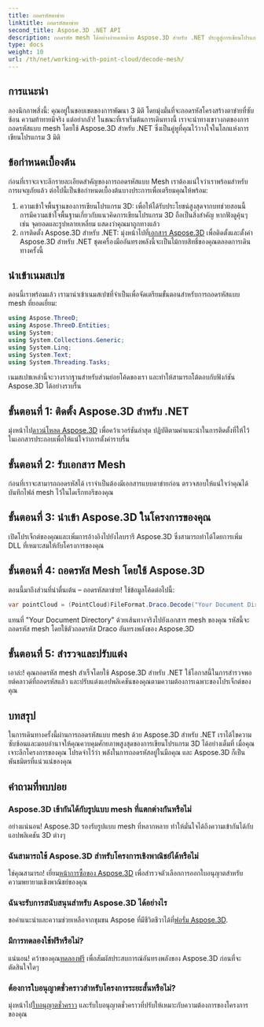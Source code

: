 ```yaml
---
title: ถอดรหัสตาข่าย
linktitle: ถอดรหัสตาข่าย
second_title: Aspose.3D .NET API
description: ถอดรหัส mesh ได้อย่างง่ายดายด้วย Aspose.3D สำหรับ .NET ประตูสู่การเขียนโปรแกรม 3 มิติที่ราบรื่น สำรวจ ปรับแต่ง และยกระดับโครงการของคุณ
type: docs
weight: 10
url: /th/net/working-with-point-cloud/decode-mesh/
---
```

## การแนะนำ
ลองนึกภาพสิ่งนี้: คุณอยู่ในขอบเขตของการพัฒนา 3 มิติ โดยมุ่งมั่นที่จะถอดรหัสโครงสร้างตาข่ายที่ซับซ้อน ความท้าทายมีจริง แต่อย่ากลัว! ในขณะที่เราเริ่มต้นการเดินทางนี้ เราจะนำทางเขาวงกตของการถอดรหัสแบบ mesh โดยใช้ Aspose.3D สำหรับ .NET ซึ่งเป็นคู่หูที่คุณไว้วางใจในโลกแห่งการเขียนโปรแกรม 3 มิติ
## ข้อกำหนดเบื้องต้น
ก่อนที่เราจะเจาะลึกรายละเอียดสำคัญของการถอดรหัสแบบ Mesh เราต้องแน่ใจว่าเราพร้อมสำหรับการผจญภัยแล้ว ต่อไปนี้เป็นข้อกำหนดเบื้องต้นบางประการเพื่อเตรียมคุณให้พร้อม:
1. ความเข้าใจพื้นฐานของการเขียนโปรแกรม 3D:
   เพื่อให้ได้รับประโยชน์สูงสุดจากบทช่วยสอนนี้ การมีความเข้าใจพื้นฐานเกี่ยวกับแนวคิดการเขียนโปรแกรม 3D ถือเป็นสิ่งสำคัญ หากฟังดูคุ้นๆ เช่น จุดยอดและรูปหลายเหลี่ยม แสดงว่าคุณมาถูกทางแล้ว
2. การติดตั้ง Aspose.3D สำหรับ .NET:
    มุ่งหน้าไปที่[เอกสาร Aspose.3D](https://reference.aspose.com/3d/net/) เพื่อติดตั้งและตั้งค่า Aspose.3D สำหรับ .NET ชุดเครื่องมืออันทรงพลังนี้จะเป็นไม้กายสิทธิ์ของคุณตลอดการเดินทางครั้งนี้
## นำเข้าเนมสเปซ
ตอนนี้เราพร้อมแล้ว เรามานำเข้าเนมสเปซที่จำเป็นเพื่อจัดเตรียมขั้นตอนสำหรับการถอดรหัสแบบ mesh ที่ยอดเยี่ยม:
```csharp
using Aspose.ThreeD;
using Aspose.ThreeD.Entities;
using System;
using System.Collections.Generic;
using System.Linq;
using System.Text;
using System.Threading.Tasks;
```
เนมสเปซเหล่านี้จะวางรากฐานสำหรับส่วนย่อยโค้ดของเรา และทำให้สามารถโต้ตอบกับฟังก์ชัน Aspose.3D ได้อย่างราบรื่น
## ขั้นตอนที่ 1: ติดตั้ง Aspose.3D สำหรับ .NET
   
 มุ่งหน้าไป[ดาวน์โหลด Aspose.3D](https://releases.aspose.com/3d/net/) เพื่อคว้าเวอร์ชันล่าสุด ปฏิบัติตามคำแนะนำในการติดตั้งที่ให้ไว้ในเอกสารประกอบเพื่อให้แน่ใจว่าการตั้งค่าราบรื่น
## ขั้นตอนที่ 2: รับเอกสาร Mesh
ก่อนที่เราจะสามารถถอดรหัสได้ เราจำเป็นต้องมีเอกสารแบบตาข่ายก่อน ตรวจสอบให้แน่ใจว่าคุณได้บันทึกไฟล์ mesh ไว้ในไดเร็กทอรีของคุณ
## ขั้นตอนที่ 3: นำเข้า Aspose.3D ในโครงการของคุณ
เปิดโปรเจ็กต์ของคุณและเพิ่มการอ้างอิงไปยังไลบรารี Aspose.3D ซึ่งสามารถทำได้โดยการเพิ่ม DLL ที่เหมาะสมให้กับโครงการของคุณ
## ขั้นตอนที่ 4: ถอดรหัส Mesh โดยใช้ Aspose.3D
ตอนนี้มาถึงส่วนที่น่าตื่นเต้น – ถอดรหัสตาข่าย! ใช้ข้อมูลโค้ดต่อไปนี้:
```csharp
var pointCloud = (PointCloud)FileFormat.Draco.Decode("Your Document Directory" + "point_cloud_no_qp.drc");
```
แทนที่ "Your Document Directory" ด้วยเส้นทางจริงไปยังเอกสาร mesh ของคุณ รหัสนี้จะถอดรหัส mesh โดยใช้ตัวถอดรหัส Draco อันทรงพลังของ Aspose.3D
## ขั้นตอนที่ 5: สำรวจและปรับแต่ง
เอาล่ะ! คุณถอดรหัส mesh สำเร็จโดยใช้ Aspose.3D สำหรับ .NET ใช้โอกาสนี้ในการสำรวจพอยต์คลาวด์ที่ถอดรหัสแล้ว และปรับแต่งแอปพลิเคชันของคุณตามความต้องการเฉพาะของโปรเจ็กต์ของคุณ
## บทสรุป
ในการเดินทางครั้งนี้ผ่านการถอดรหัสแบบ mesh ด้วย Aspose.3D สำหรับ .NET เราได้ไขความซับซ้อนและมอบอำนาจให้คุณควบคุมศักยภาพสูงสุดของการเขียนโปรแกรม 3D ได้อย่างเต็มที่ เมื่อคุณเจาะลึกโครงการของคุณ โปรดจำไว้ว่า พลังในการถอดรหัสอยู่ในมือคุณ และ Aspose.3D ก็เป็นพันธมิตรที่แน่วแน่ของคุณ
## คำถามที่พบบ่อย
### Aspose.3D เข้ากันได้กับรูปแบบ mesh ที่แตกต่างกันหรือไม่
อย่างแน่นอน! Aspose.3D รองรับรูปแบบ mesh ที่หลากหลาย ทำให้มั่นใจได้ถึงความเข้ากันได้กับแอปพลิเคชัน 3D ต่างๆ
### ฉันสามารถใช้ Aspose.3D สำหรับโครงการเชิงพาณิชย์ได้หรือไม่
 ใช่คุณสามารถ! เยี่ยม[หน้าการซื้อของ Aspose.3D](https://purchase.aspose.com/buy) เพื่อสำรวจตัวเลือกการออกใบอนุญาตสำหรับความพยายามเชิงพาณิชย์ของคุณ
### ฉันจะรับการสนับสนุนสำหรับ Aspose.3D ได้อย่างไร
 ขอคำแนะนำและความช่วยเหลือจากชุมชน Aspose ที่มีชีวิตชีวาได้ที่[ฟอรั่ม Aspose.3D](https://forum.aspose.com/c/3d/18).
### มีการทดลองใช้ฟรีหรือไม่?
 แน่นอน! คว้าของคุณ[ทดลองฟรี](https://releases.aspose.com/) เพื่อสัมผัสประสบการณ์อันทรงพลังของ Aspose.3D ก่อนที่จะตัดสินใจใดๆ
### ต้องการใบอนุญาตชั่วคราวสำหรับโครงการระยะสั้นหรือไม่?
 มุ่งหน้าไป[ใบอนุญาตชั่วคราว](https://purchase.aspose.com/temporary-license/) และรับใบอนุญาตชั่วคราวที่ปรับให้เหมาะกับความต้องการของโครงการของคุณ
